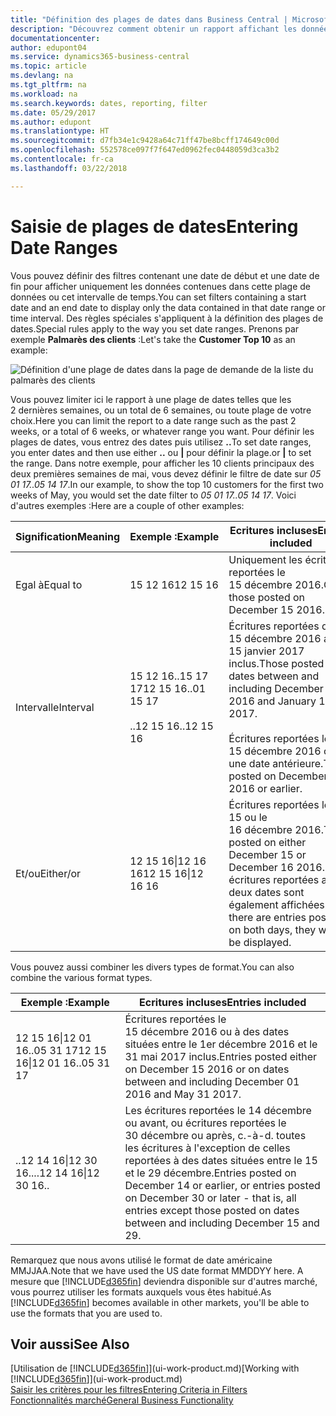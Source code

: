 ```yaml
---
title: "Définition des plages de dates dans Business Central | Microsoft Docs"
description: "Découvrez comment obtenir un rapport affichant les données de périodes spécifiques à l'aide de plages de dates dans Business Central."
documentationcenter: 
author: edupont04
ms.service: dynamics365-business-central
ms.topic: article
ms.devlang: na
ms.tgt_pltfrm: na
ms.workload: na
ms.search.keywords: dates, reporting, filter
ms.date: 05/29/2017
ms.author: edupont
ms.translationtype: HT
ms.sourcegitcommit: d7fb34e1c9428a64c71ff47be8bcff174649c00d
ms.openlocfilehash: 552578ce097f7f647ed0962fec0448059d3ca3b2
ms.contentlocale: fr-ca
ms.lasthandoff: 03/22/2018

---
```

# <a name="entering-date-ranges"></a><span data-ttu-id="3773c-103">Saisie de plages de dates</span><span class="sxs-lookup"><span data-stu-id="3773c-103">Entering Date Ranges</span></span> 
<span data-ttu-id="3773c-104">Vous pouvez définir des filtres contenant une date de début et une date de fin pour afficher uniquement les données contenues dans cette plage de données ou cet intervalle de temps.</span><span class="sxs-lookup"><span data-stu-id="3773c-104">You can set filters containing a start date and an end date to display only the data contained in that date range or time interval.</span></span> <span data-ttu-id="3773c-105">Des règles spéciales s'appliquent à la définition des plages de dates.</span><span class="sxs-lookup"><span data-stu-id="3773c-105">Special rules apply to the way you set date ranges.</span></span> <span data-ttu-id="3773c-106">Prenons par exemple **Palmarès des clients** :</span><span class="sxs-lookup"><span data-stu-id="3773c-106">Let's take the **Customer Top 10** as an example:</span></span>

![Définition d'une plage de dates dans la page de demande de la liste du palmarès des clients](./media/ui-enter-date-ranges/customer-top10-list.png)

<span data-ttu-id="3773c-108">Vous pouvez limiter ici le rapport à une plage de dates telles que les 2 dernières semaines, ou un total de 6 semaines, ou toute plage de votre choix.</span><span class="sxs-lookup"><span data-stu-id="3773c-108">Here you can limit the report to a date range such as the past 2 weeks, or a total of 6 weeks, or whatever range you want.</span></span> <span data-ttu-id="3773c-109">Pour définir les plages de dates, vous entrez des dates puis utilisez **..**</span><span class="sxs-lookup"><span data-stu-id="3773c-109">To set date ranges, you enter dates and then use either **..**</span></span> <span data-ttu-id="3773c-110">ou **|** pour définir la plage.</span><span class="sxs-lookup"><span data-stu-id="3773c-110">or **|** to set the range.</span></span> <span data-ttu-id="3773c-111">Dans notre exemple, pour afficher les 10 clients principaux des deux premières semaines de mai, vous devez définir le filtre de date sur *05 01 17..05 14 17*.</span><span class="sxs-lookup"><span data-stu-id="3773c-111">In our example, to show the top 10 customers for the first two weeks of May, you would set the date filter to *05 01 17..05 14 17*.</span></span>
<span data-ttu-id="3773c-112">Voici d'autres exemples :</span><span class="sxs-lookup"><span data-stu-id="3773c-112">Here are a couple of other examples:</span></span>

| <span data-ttu-id="3773c-113">Signification</span><span class="sxs-lookup"><span data-stu-id="3773c-113">Meaning</span></span> | <span data-ttu-id="3773c-114">Exemple :</span><span class="sxs-lookup"><span data-stu-id="3773c-114">Example</span></span> | <span data-ttu-id="3773c-115">Ecritures incluses</span><span class="sxs-lookup"><span data-stu-id="3773c-115">Entries included</span></span> |
|---|---|---|
|<span data-ttu-id="3773c-116">Egal à</span><span class="sxs-lookup"><span data-stu-id="3773c-116">Equal to</span></span>| <span data-ttu-id="3773c-117">15 12 16</span><span class="sxs-lookup"><span data-stu-id="3773c-117">12 15 16</span></span> |<span data-ttu-id="3773c-118">Uniquement les écritures reportées le 15 décembre 2016.</span><span class="sxs-lookup"><span data-stu-id="3773c-118">Only those posted on December 15 2016.</span></span>|
|<span data-ttu-id="3773c-119">Intervalle</span><span class="sxs-lookup"><span data-stu-id="3773c-119">Interval</span></span>| <span data-ttu-id="3773c-120">15 12 16..15 17 17</span><span class="sxs-lookup"><span data-stu-id="3773c-120">12 15 16..01 15 17</span></span><br /><br /><span data-ttu-id="3773c-121">..12 15 16</span><span class="sxs-lookup"><span data-stu-id="3773c-121">..12 15 16</span></span>|<span data-ttu-id="3773c-122">Écritures reportées du 15 décembre 2016 au 15 janvier 2017 inclus.</span><span class="sxs-lookup"><span data-stu-id="3773c-122">Those posted on dates between and including December 15 2016 and January 15 2017.</span></span><br /><br /><span data-ttu-id="3773c-123">Écritures reportées le 15 décembre 2016 ou à une date antérieure.</span><span class="sxs-lookup"><span data-stu-id="3773c-123">Those posted on December 15 2016 or earlier.</span></span>|
|<span data-ttu-id="3773c-124">Et/ou</span><span class="sxs-lookup"><span data-stu-id="3773c-124">Either/or</span></span>|<span data-ttu-id="3773c-125">12 15 16&#124;12 16 16</span><span class="sxs-lookup"><span data-stu-id="3773c-125">12 15 16&#124;12 16 16</span></span>|<span data-ttu-id="3773c-126">Écritures reportées le 15 ou le 16 décembre 2016.</span><span class="sxs-lookup"><span data-stu-id="3773c-126">Those posted on either December 15 or December 16 2016.</span></span> <span data-ttu-id="3773c-127">Les écritures reportées aux deux dates sont également affichées.</span><span class="sxs-lookup"><span data-stu-id="3773c-127">If there are entries posted on both days, they will all be displayed.</span></span>|

<span data-ttu-id="3773c-128">Vous pouvez aussi combiner les divers types de format.</span><span class="sxs-lookup"><span data-stu-id="3773c-128">You can also combine the various format types.</span></span>

| <span data-ttu-id="3773c-129">Exemple :</span><span class="sxs-lookup"><span data-stu-id="3773c-129">Example</span></span> | <span data-ttu-id="3773c-130">Ecritures incluses</span><span class="sxs-lookup"><span data-stu-id="3773c-130">Entries included</span></span> |
|---|---|
|<span data-ttu-id="3773c-131">12 15 16&#124;12 01 16..05 31 17</span><span class="sxs-lookup"><span data-stu-id="3773c-131">12 15 16&#124;12 01 16..05 31 17</span></span> | <span data-ttu-id="3773c-132">Écritures reportées le 15 décembre 2016 ou à des dates situées entre le 1er décembre 2016 et le 31 mai 2017 inclus.</span><span class="sxs-lookup"><span data-stu-id="3773c-132">Entries posted either on December 15 2016 or on dates between and including December 01 2016 and May 31 2017.</span></span> |
|<span data-ttu-id="3773c-133">..12 14 16&#124;12 30 16..</span><span class="sxs-lookup"><span data-stu-id="3773c-133">..12 14 16&#124;12 30 16..</span></span> | <span data-ttu-id="3773c-134">Les écritures reportées le 14 décembre ou avant, ou écritures reportées le 30 décembre ou après, c.-à-d. toutes les écritures à l'exception de celles reportées à des dates situées entre le 15 et le 29 décembre.</span><span class="sxs-lookup"><span data-stu-id="3773c-134">Entries posted on December 14 or earlier, or entries posted on December 30 or later - that is, all entries except those posted on dates between and including December 15 and 29.</span></span> |

<span data-ttu-id="3773c-135">Remarquez que nous avons utilisé le format de date américaine MMJJAA.</span><span class="sxs-lookup"><span data-stu-id="3773c-135">Note that we have used the US date format MMDDYY here.</span></span> <span data-ttu-id="3773c-136">A mesure que [!INCLUDE[d365fin](includes/d365fin_md.md)] deviendra disponible sur d'autres marché, vous pourrez utiliser les formats auxquels vous êtes habitué.</span><span class="sxs-lookup"><span data-stu-id="3773c-136">As [!INCLUDE[d365fin](includes/d365fin_md.md)] becomes available in other markets, you'll be able to use the formats that you are used to.</span></span>

## <a name="see-also"></a><span data-ttu-id="3773c-137">Voir aussi</span><span class="sxs-lookup"><span data-stu-id="3773c-137">See Also</span></span>
<span data-ttu-id="3773c-138">[Utilisation de [!INCLUDE[d365fin](includes/d365fin_long_md.md)]](ui-work-product.md)</span><span class="sxs-lookup"><span data-stu-id="3773c-138">[Working with [!INCLUDE[d365fin](includes/d365fin_long_md.md)]](ui-work-product.md)</span></span>  
[<span data-ttu-id="3773c-139">Saisir les critères pour les filtres</span><span class="sxs-lookup"><span data-stu-id="3773c-139">Entering Criteria in Filters </span></span>](ui-enter-criteria-filters.md)  
[<span data-ttu-id="3773c-140">Fonctionnalités marché</span><span class="sxs-lookup"><span data-stu-id="3773c-140">General Business Functionality</span></span>](ui-across-business-areas.md)

